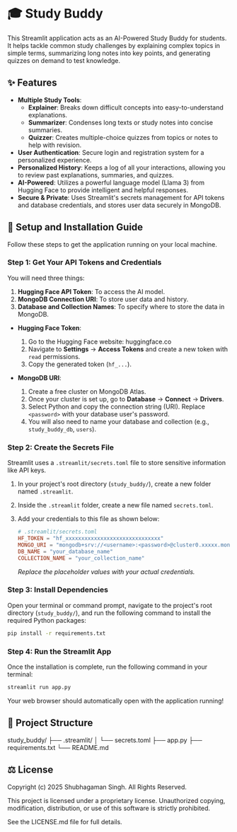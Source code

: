# 🎓 Study Buddy

This Streamlit application acts as an AI-Powered Study Buddy for students. It helps tackle common study challenges by explaining complex topics in simple terms, summarizing long notes into key points, and generating quizzes on demand to test knowledge.

## ✨ Features

- **Multiple Study Tools**:
    - **Explainer**: Breaks down difficult concepts into easy-to-understand explanations.
    - **Summarizer**: Condenses long texts or study notes into concise summaries.
    - **Quizzer**: Creates multiple-choice quizzes from topics or notes to help with revision.
- **User Authentication**: Secure login and registration system for a personalized experience.
- **Personalized History**: Keeps a log of all your interactions, allowing you to review past explanations, summaries, and quizzes.
- **AI-Powered**: Utilizes a powerful language model (Llama 3) from Hugging Face to provide intelligent and helpful responses.
- **Secure & Private**: Uses Streamlit's secrets management for API tokens and database credentials, and stores user data securely in MongoDB.

## 🚀 Setup and Installation Guide

Follow these steps to get the application running on your local machine.

### Step 1: Get Your API Tokens and Credentials

You will need three things:
1.  **Hugging Face API Token**: To access the AI model.
2.  **MongoDB Connection URI**: To store user data and history.
3.  **Database and Collection Names**: To specify where to store the data in MongoDB.

*   **Hugging Face Token**:
    1.  Go to the Hugging Face website: huggingface.co
    2.  Navigate to **Settings** -> **Access Tokens** and create a new token with `read` permissions.
    3.  Copy the generated token (`hf_...`).

*   **MongoDB URI**:
    1.  Create a free cluster on MongoDB Atlas.
    2.  Once your cluster is set up, go to **Database** -> **Connect** -> **Drivers**.
    3.  Select Python and copy the connection string (URI). Replace `<password>` with your database user's password.
    4.  You will also need to name your database and collection (e.g., `study_buddy_db`, `users`).

### Step 2: Create the Secrets File

Streamlit uses a `.streamlit/secrets.toml` file to store sensitive information like API keys.

1.  In your project's root directory (`study_buddy/`), create a new folder named `.streamlit`.
2.  Inside the `.streamlit` folder, create a new file named `secrets.toml`.
3.  Add your credentials to this file as shown below:

    ```toml
    # .streamlit/secrets.toml
    HF_TOKEN = "hf_xxxxxxxxxxxxxxxxxxxxxxxxxxxxxx"
    MONGO_URI = "mongodb+srv://<username>:<password>@cluster0.xxxxx.mongodb.net/?retryWrites=true&w=majority"
    DB_NAME = "your_database_name"
    COLLECTION_NAME = "your_collection_name"
    ```
    *Replace the placeholder values with your actual credentials.*

### Step 3: Install Dependencies

Open your terminal or command prompt, navigate to the project's root directory (`study_buddy/`), and run the following command to install the required Python packages:

```bash
pip install -r requirements.txt
```

### Step 4: Run the Streamlit App

Once the installation is complete, run the following command in your terminal:

```bash
streamlit run app.py
```

Your web browser should automatically open with the application running!

## 📁 Project Structure
study_buddy/
├── .streamlit/
│   └── secrets.toml
├── app.py
├── requirements.txt
└── README.md

## ⚖️ License

Copyright (c) 2025 Shubhagaman Singh. All Rights Reserved.

This project is licensed under a proprietary license. Unauthorized copying, modification, distribution, or use of this software is strictly prohibited.

See the LICENSE.md file for full details.
